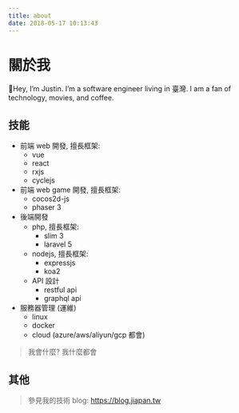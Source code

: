 ```yaml
---
title: about
date: 2018-05-17 10:13:43
---
```


# 關於我

Hey, I’m Justin. I’m a software engineer living in 臺灣. I am a fan of technology, movies, and coffee.

## 技能

- 前端 web 開發, 擅長框架:
  - vue
  - react
  - rxjs
  - cyclejs
- 前端 web game 開發, 擅長框架:
  - cocos2d-js
  - phaser 3
- 後端開發
  - php, 擅長框架:
    - slim 3
    - laravel 5
  - nodejs, 擅長框架:
    - expressjs
    - koa2
  - API 設計
    - restful api
    - graphql api
- 服務器管理 (運維)
  - linux
  - docker
  - cloud (azure/aws/aliyun/gcp 都會)

> 我會什麼? 我什麼都會

## 其他

> 參見我的技術 blog: https://blog.jiapan.tw